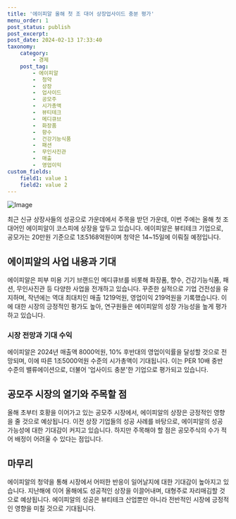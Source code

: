 ```yaml
---
title: '에이피알 올해 첫 조 대어 상장업사이드 충분 평가'
menu_order: 1
post_status: publish
post_excerpt: 
post_date: 2024-02-13 17:33:40
taxonomy:
    category:
        - 경제
    post_tag:
        - 에이피알
        -  청약
        -  상장
        -  업사이드
        -  공모주
        -  시가총액
        -  뷰티테크
        -  메디큐브
        -  화장품
        -  향수
        -  건강기능식품
        -  패션
        -  무인사진관
        -  매출
        -  영업이익
custom_fields:
    field1: value 1
    field2: value 2
---
```


![Image](https://imgnews.pstatic.net/image/421/2024/02/13/0007347095_001_20240213084513170.jpg?type=w647)

최근 신규 상장사들의 성공으로 가운데에서 주목을 받던 가운데, 이번 주에는 올해 첫 조 대어인 에이피알이 코스피에 상장을 앞두고 있습니다. 에이피알은 뷰티테크 기업으로, 공모가는 20만원 기준으로 1조5168억원이며 청약은 14~15일에 이뤄질 예정입니다.
## 에이피알의 사업 내용과 기대
에이피알은 피부 미용 기기 브랜드인 메디큐브를 비롯해 화장품, 향수, 건강기능식품, 패션, 무인사진관 등 다양한 사업을 전개하고 있습니다. 꾸준한 실적으로 기업 건전성을 유지하며, 작년에는 역대 최대치인 매출 1219억원, 영업이익 219억원을 기록했습니다. 이에 대한 시장의 긍정적인 평가도 높아, 연구원들은 에이피알의 성장 가능성을 높게 평가하고 있습니다.
### 시장 전망과 기대 수익
에이피알은 2024년 매출액 8000억원, 10% 후반대의 영업이익률을 달성할 것으로 전망되며, 이에 따른 1조5000억원 수준의 시가총액이 기대됩니다. 이는 PER 10배 중반 수준의 밸류에이션으로, 더불어 '업사이드 충분'한 기업으로 평가되고 있습니다.
## 공모주 시장의 열기와 주목할 점
올해 초부터 호황을 이어가고 있는 공모주 시장에서, 에이피알의 상장은 긍정적인 영향을 줄 것으로 예상됩니다. 이전 상장 기업들의 성공 사례를 바탕으로, 에이피알의 성공 가능성에 대한 기대감이 커지고 있습니다. 하지만 주목해야 할 점은 공모주식의 수가 적어 배정이 어려울 수 있다는 점입니다.
## 마무리
에이피알의 청약을 통해 시장에서 어떠한 반응이 일어날지에 대한 기대감이 높아지고 있습니다. 지난해에 이어 올해에도 성공적인 상장을 이끌어내며, 대형주로 자리매김할 것으로 예상됩니다. 에이피알의 성공은 뷰티테크 산업뿐만 아니라 전반적인 시장에 긍정적인 영향을 미칠 것으로 기대됩니다.
